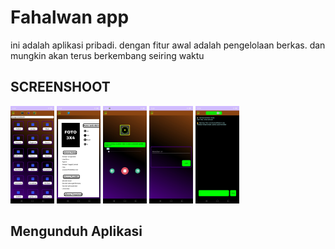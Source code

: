 # Fahalwan app

ini adalah aplikasi pribadi.
dengan fitur awal adalah pengelolaan berkas.
dan mungkin akan terus berkembang seiring waktu

## SCREENSHOOT

[<img src="ss/ss1.jpg" width="70"/>](ss/ss1.jpg)
[<img src="ss/ss2.jpg" width="70"/>](ss/ss2.jpg)
[<img src="ss/ss3.jpg" width="70"/>](ss/ss3.jpg)
[<img src="ss/ss4.jpg" width="70"/>](ss/ss4.jpg)
[<img src="ss/ss5.jpg" width="70"/>](ss/ss5.jpg)

## Mengunduh Aplikasi

